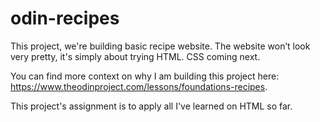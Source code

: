 # odin-recipes
This project, we're building basic recipe website. The website won’t look very pretty, it's simply about trying HTML. CSS coming next.

You can find more context on why I am building this project here: https://www.theodinproject.com/lessons/foundations-recipes.

This project's assignment is to apply all I've learned on HTML so far.